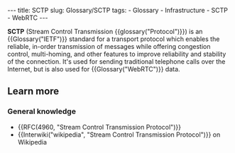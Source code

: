 --- title: SCTP slug: Glossary/SCTP tags: - Glossary - Infrastructure - SCTP - WebRTC ---

**SCTP** (Stream Control Transmission {{glossary("Protocol")}}) is an {{Glossary("IETF")}} standard for a transport protocol which enables the reliable, in-order transmission of messages while offering congestion control, multi-homing, and other features to improve reliability and stability of the connection. It's used for sending traditional telephone calls over the Internet, but is also used for {{Glossary("WebRTC")}} data.

## Learn more

### General knowledge

- {{RFC(4960, "Stream Control Transmission Protocol")}}
- {{Interwiki("wikipedia", "Stream Control Transmission Protocol")}} on Wikipedia
